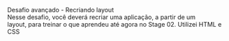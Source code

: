 Desafio avançado - Recriando layout
Nesse desafio, você deverá recriar uma aplicação, a partir de um layout, para treinar o que aprendeu até agora no Stage 02.
Utilizei HTML e CSS
